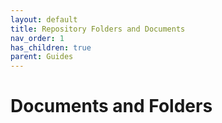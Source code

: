 ```yaml
---
layout: default
title: Repository Folders and Documents
nav_order: 1
has_children: true
parent: Guides
---
```

<!--Copyright (c) Laserfiche.
See LICENSE and LICENSE-CODE in the project root for license information.-->
# Documents and Folders
